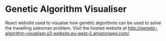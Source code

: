 # Genetic Algorithm Visualiser

React website used to visualse how genetic algorithms can be used to solve the travelling salesman problem. Visit the hosted website at http://genetic-algorithm-visualiser.s3-website.eu-west-2.amazonaws.com/
